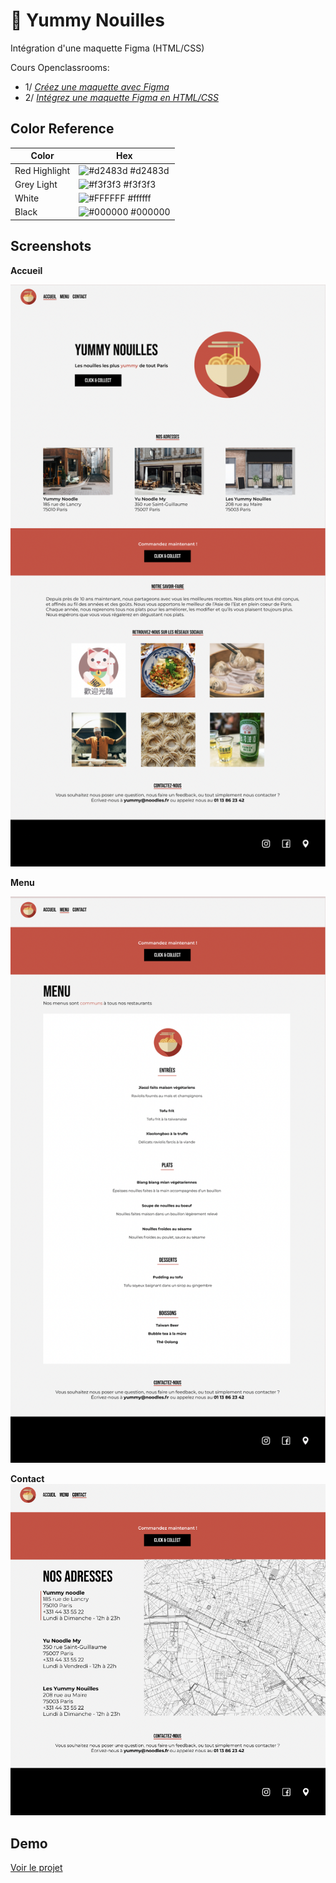 # 🍜 Yummy Nouilles

Intégration d'une maquette Figma (HTML/CSS)

Cours Openclassrooms:

- 1/ _[Créez une maquette avec Figma](https://openclassrooms.com/fr/courses/7342806-creez-une-maquette-web-avec-figma)_
- 2/ _[Intégrez une maquette Figma en HTML/CSS](https://openclassrooms.com/fr/courses/8242681-integrez-une-maquette-figma-en-html-css)_

## Color Reference

| Color         | Hex                                                              |
| ------------- | ---------------------------------------------------------------- |
| Red Highlight | ![#d2483d](https://via.placeholder.com/10/d2483d?text=+) #d2483d |
| Grey Light    | ![#f3f3f3](https://via.placeholder.com/10/f3f3f3?text=+) #f3f3f3 |
| White         | ![#FFFFFF](https://via.placeholder.com/10/FFFFFF?text=+) #ffffff |
| Black         | ![#000000](https://via.placeholder.com/10/000000?text=+) #000000 |

## Screenshots

**Accueil**

![Accueil](assets/screenshots/home.png)

**Menu**

![Menu](assets/screenshots/menu.png)

**Contact**
![Contact](assets/screenshots/contact.png)

## Demo

[Voir le projet](https://jeremybzc.github.io/Integration-Yummy-Nouilles/)
